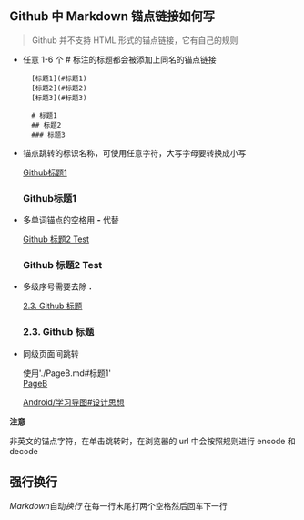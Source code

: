 ##  Github 中 Markdown 锚点链接如何写
> Github 并不支持 HTML 形式的锚点链接，它有自己的规则

- 任意 1-6 个 # 标注的标题都会被添加上同名的锚点链接 
  
		[标题1](#标题1) 
    	[标题2](#标题2) 
    	[标题3](#标题3) 
    	
    	# 标题1
    	## 标题2
    	### 标题3

- 锚点跳转的标识名称，可使用任意字符，大写字母要转换成小写

  [Github标题1](#github标题1)

  ### Github标题1

- 多单词锚点的空格用 **-** 代替

  [Github 标题2 Test](#github-标题2-test)

  ### Github 标题2 Test

- 多级序号需要去除 **.**

  [2.3. Github 标题](#23-github-标题)

  ### 2.3. Github 标题

- 同级页面间跳转

  使用'./PageB.md#标题1'  
  [PageB](./PageB.md#标题1)
  
  [Android/学习导图#设计思想](./Android/学习导图.md#设计思想)

**注意**

非英文的锚点字符，在单击跳转时，在浏览器的 url 中会按照规则进行 encode 和 decode



## 强行换行

*Markdown*自动*换行* 在每一行末尾打两个空格然后回车下一行